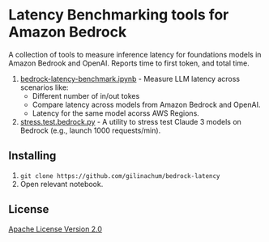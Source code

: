 # Latency Benchmarking tools for Amazon Bedrock
A collection of tools to measure inference latency for foundations models in Amazon Bedrook and OpenAI. Reports time to first token, and total time.
1. [bedrock-latency-benchmark.ipynb](./bedrock-latency-benchmark.ipynb) - Measure LLM latency across scenarios like:
    - Different number of in/out tokes
    - Compare latency across models from Amazon Bedrock and OpenAI.
    - Latency for the same model acorss AWS Regions.
2. [stress.test.bedrock.py](./stress.test.bedrock.py) - A utility to stress test Claude 3 models on Bedrock (e.g., launch 1000 requests/min).
## Installing
1. `git clone https://github.com/gilinachum/bedrock-latency`
2. Open relevant notebook.
## License
[Apache License Version 2.0](LICENSE)
